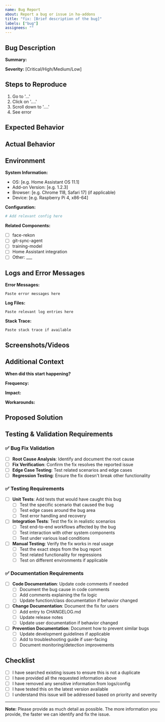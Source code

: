 ```yaml
---
name: Bug Report
about: Report a bug or issue in ha-addons
title: "fix: [Brief description of the bug]"
labels: ["bug"]
assignees: ""
---
```


## Bug Description

**Summary:**

<!-- A clear and concise description of what the bug is -->

**Severity:** [Critical/High/Medium/Low]

<!-- Critical: System unusable, High: Major feature broken, Medium: Minor feature issue, Low: Cosmetic -->

## Steps to Reproduce

1. Go to '...'
2. Click on '....'
3. Scroll down to '....'
4. See error

## Expected Behavior

<!-- A clear and concise description of what you expected to happen -->

## Actual Behavior

<!-- A clear and concise description of what actually happened -->

## Environment

**System Information:**

- OS: [e.g. Home Assistant OS 11.1]
- Add-on Version: [e.g. 1.2.3]
- Browser: [e.g. Chrome 118, Safari 17] (if applicable)
- Device: [e.g. Raspberry Pi 4, x86-64]

**Configuration:**

<!-- Relevant configuration settings (remove sensitive information) -->

```yaml
# Add relevant config here
```

**Related Components:**

- [ ] face-rekon
- [ ] git-sync-agent
- [ ] training-model
- [ ] Home Assistant integration
- [ ] Other: \_\_\_

## Logs and Error Messages

**Error Messages:**

```
Paste error messages here
```

**Log Files:**

```
Paste relevant log entries here
```

**Stack Trace:**

```
Paste stack trace if available
```

## Screenshots/Videos

<!-- If applicable, add screenshots or videos to help explain the problem -->

## Additional Context

**When did this start happening?**

<!-- Was this working before? When did you first notice the issue? -->

**Frequency:**

<!-- How often does this happen? Always, sometimes, rarely? -->

**Impact:**

<!-- How does this affect your usage of the system? -->

**Workarounds:**

<!-- Have you found any workarounds for this issue? -->

## Proposed Solution

<!-- If you have ideas on how to fix this, please share them -->

## Testing & Validation Requirements

### ✅ Bug Fix Validation

- [ ] **Root Cause Analysis**: Identify and document the root cause
- [ ] **Fix Verification**: Confirm the fix resolves the reported issue
- [ ] **Edge Case Testing**: Test related scenarios and edge cases
- [ ] **Regression Testing**: Ensure the fix doesn't break other functionality

### ✅ Testing Requirements

- [ ] **Unit Tests**: Add tests that would have caught this bug
  - [ ] Test the specific scenario that caused the bug
  - [ ] Test edge cases around the bug area
  - [ ] Test error handling and recovery
- [ ] **Integration Tests**: Test the fix in realistic scenarios
  - [ ] Test end-to-end workflows affected by the bug
  - [ ] Test interaction with other system components
  - [ ] Test under various load conditions
- [ ] **Manual Testing**: Verify the fix works in real usage
  - [ ] Test the exact steps from the bug report
  - [ ] Test related functionality for regressions
  - [ ] Test on different environments if applicable

### ✅ Documentation Requirements

- [ ] **Code Documentation**: Update code comments if needed
  - [ ] Document the bug cause in code comments
  - [ ] Add comments explaining the fix logic
  - [ ] Update function/class documentation if behavior changed
- [ ] **Change Documentation**: Document the fix for users
  - [ ] Add entry to CHANGELOG.md
  - [ ] Update release notes
  - [ ] Update user documentation if behavior changed
- [ ] **Prevention Documentation**: Document how to prevent similar bugs
  - [ ] Update development guidelines if applicable
  - [ ] Add to troubleshooting guide if user-facing
  - [ ] Document monitoring/detection improvements

## Checklist

- [ ] I have searched existing issues to ensure this is not a duplicate
- [ ] I have provided all the requested information above
- [ ] I have removed any sensitive information from logs/config
- [ ] I have tested this on the latest version available
- [ ] I understand this issue will be addressed based on priority and severity

---

**Note:** Please provide as much detail as possible. The more information you provide, the faster we can identify and fix the issue.
